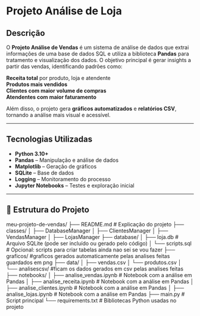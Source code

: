 # Projeto Análise de Loja

## Descrição

O **Projeto Análise de Vendas** é um sistema de análise de dados que extrai informações de uma base de dados SQL e utiliza a biblioteca **Pandas** para tratamento e visualização dos dados. O objetivo principal é gerar insights a partir das vendas, identificando padrões como:

**Receita total** por produto, loja e atendente  
**Produtos mais vendidos**  
**Clientes com maior volume de compras**  
**Atendentes com maior faturamento**  

Além disso, o projeto gera **gráficos automatizados** e **relatórios CSV**, tornando a análise mais visual e acessível.

---

## **Tecnologias Utilizadas**

- **Python 3.10+**  
- **Pandas** – Manipulação e análise de dados  
- **Matplotlib** – Geração de gráficos  
- **SQLite** – Base de dados  
- **Logging** – Monitoramento do processo  
- **Jupyter Notebooks** – Testes e exploração inicial  

---

## 📂 **Estrutura do Projeto**

meu-projeto-de-vendas/
├── README.md  # Explicação do projeto
├── classes/
│   ├── DatabaseManager
│   ├── ClientesManager
│   ├── VendasManager
│   ├── LojasManager
├── database/
│   ├── loja.db  # Arquivo SQLite (pode ser incluído ou gerado pelo código)
│   └── scripts.sql  # Opcional: scripts para criar tabelas ainda nao sei se vou fazer
├── graficos/ #graficos gerados automaticamente pelas analises feitas guardados em png
├── data/
│   ├── vendas.csv 
│   └── produtos.csv
│   └── analisescsv/ #ficam os dados gerados em csv pelas analises feitas
├── notebooks/
│   ├── analise_vendas.ipynb  # Notebook com a análise em Pandas
│   ├── analise_receita.ipynb  # Notebook com a análise em Pandas
│   ├── analise_clientes.ipynb  # Notebook com a análise em Pandas
│   ├── analise_lojas.ipynb  # Notebook com a análise em Pandas
├── main.py  # Script principal
└── requirements.txt  # Bibliotecas Python usadas no projeto

